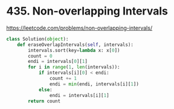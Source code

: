 # 435. Non-overlapping Intervals

https://leetcode.com/problems/non-overlapping-intervals/

```python
class Solution(object):
    def eraseOverlapIntervals(self, intervals):
        intervals.sort(key=lambda x: x[0])
        count = 0
        endi = intervals[0][1]
        for i in range(1, len(intervals)):
            if intervals[i][0] < endi:
                count += 1
                endi = min(endi, intervals[i][1])
            else:
                endi = intervals[i][1]
        return count
```